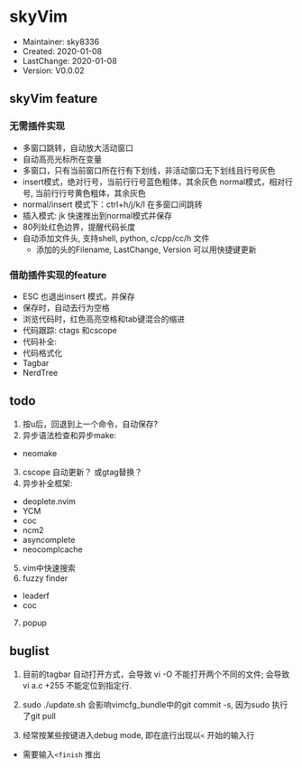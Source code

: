 # skyVim
- Maintainer: sky8336
-    Created: 2020-01-08
- LastChange: 2020-01-08
-    Version: V0.0.02

## skyVim feature
### 无需插件实现
- 多窗口跳转，自动放大活动窗口
- 自动高亮光标所在变量
- 多窗口，只有当前窗口所在行有下划线，非活动窗口无下划线且行号灰色
- insert模式，绝对行号，当前行行号蓝色粗体，其余灰色
  normal模式，相对行号, 当前行行号黄色粗体，其余灰色
- normal/insert 模式下：ctrl+h/j/k/l 在多窗口间跳转
- 插入模式:  jk 快速推出到normal模式并保存
- 80列处红色边界，提醒代码长度
- 自动添加文件头, 支持shell, python, c/cpp/cc/h 文件
  - 添加的头的Filename, LastChange, Version 可以用快捷键更新

### 借助插件实现的feature
- ESC 也退出insert 模式，并保存
- 保存时，自动去行为空格
- 浏览代码时，红色高亮空格和tab键混合的缩进
- 代码跟踪: ctags 和cscope
- 代码补全:
- 代码格式化
- Tagbar
- NerdTree

## todo
1. 按u后，回退到上一个命令，自动保存?
2. 异步语法检查和异步make: 
  - neomake
3. cscope 自动更新？ 或gtag替换？
4. 异步补全框架: 
  - deoplete.nvim
  - YCM
  - coc
  - ncm2
  - asyncomplete
  - neocomplcache
5. vim中快速搜索
6. fuzzy finder
  - leaderf
  - coc
7. popup

## buglist
1. 目前的tagbar 自动打开方式，会导致 vi -O 不能打开两个不同的文件;
	会导致vi a.c +255 不能定位到指定行.

2. sudo ./update.sh 会影响vimcfg_bundle中的git commit -s, 因为sudo 执行了git
pull
3. 经常按某些按键进入debug mode, 即在底行出现以`<` 开始的输入行
  - 需要输入`<finish` 推出

